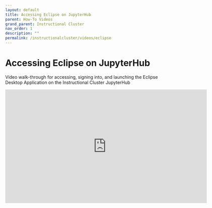 ```yaml
---
layout: default
title: Accessing Eclipse on JupyterHub
parent: How-To Videos
grand_parent: Instructional Cluster
nav_order: 1
description: ""
permalink: /instructionalcluster/videos/eclipse
---
```


# Accessing Eclipse on JupyterHub
Video walk-through for accessing, signing into, and launching the Eclipse Desktop Application on the Instructional Cluster JupyterHub

<iframe src="https://mediasite.sdsu.edu/Mediasite/Play/ae1e88ee0bbb41049592d12995161b831d" width="640" height="360" frameborder="0" allowfullscreen></iframe>
